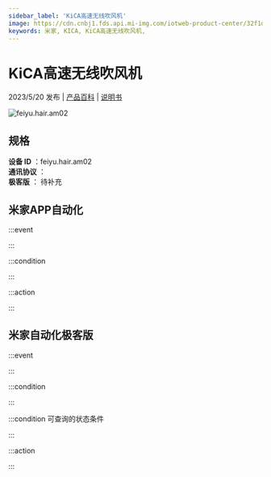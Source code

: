 ```yaml
---
sidebar_label: 'KiCA高速无线吹风机'
image: https://cdn.cnbj1.fds.api.mi-img.com/iotweb-product-center/32f1d61df123b610f4916000d9f4911a_1678956548335.png?GalaxyAccessKeyId=AKVGLQWBOVIRQ3XLEW&Expires=9223372036854775807&Signature=yNEus1aXKgrqCErEJrYrsPGDeno=
keywords: 米家, KICA, KiCA高速无线吹风机, 
---
```

# KiCA高速无线吹风机

2023/5/20 发布 | [产品百科](https://home.mi.com/webapp/content/baike/product/index.html?model=feiyu.hair.am02/) | [说明书](https://home.mi.com/views/introduction.html?model=feiyu.hair.am02&region=cn)

![feiyu.hair.am02](https://cdn.cnbj1.fds.api.mi-img.com/iotweb-product-center/32f1d61df123b610f4916000d9f4911a_1678956548335.png?GalaxyAccessKeyId=AKVGLQWBOVIRQ3XLEW&Expires=9223372036854775807&Signature=yNEus1aXKgrqCErEJrYrsPGDeno=)

## 规格  
> 
**设备 ID** ：feiyu.hair.am02  
**通讯协议** ：  
**极客版**  ： 待补充 


## 米家APP自动化  

:::event  

:::

:::condition  

:::

:::action   

:::

## 米家自动化极客版  

:::event  

:::

:::condition  

:::

:::condition 可查询的状态条件  

:::

:::action  

:::

        
